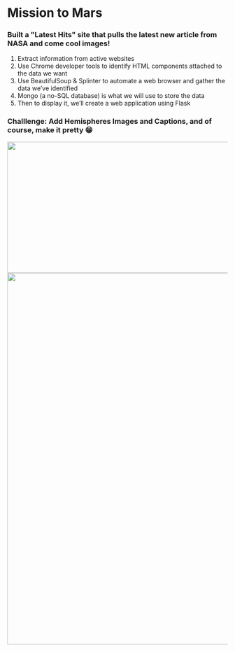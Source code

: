 # Mission to Mars

### Built a "Latest Hits" site that pulls the latest new article from NASA and come cool images!

1. Extract information from active websites
2. Use Chrome developer tools to identify HTML components attached to the data we want
3. Use BeautifulSoup & Splinter to automate a web browser and gather the data we’ve identified
4. Mongo (a no-SQL database) is what we will use to store the data
5. Then to display it, we’ll create a web application using Flask

### Challlenge: Add Hemispheres Images and Captions, and of course, make it pretty :grin:

<image src="Challenge/images/Deliverable_2.PNG" width="800" height="300">

<image src="Challenge/images/Deliverable_3.PNG" width="800" height="850">
